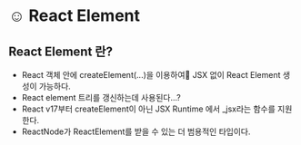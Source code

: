 # ☺ React Element

## React Element 란?

* React 객체 안에 createElement(...)을 이용하여 JSX 없이 React Element 생성이 가능하다.
* React element 트리를 갱신하는데 사용된다...?
* React v17부터 createElement이 아닌 JSX Runtime 에서 \_jsx라는 함수를 지원한다.
* ReactNode가 ReactElement를 받을 수 있는 더 범용적인 타입이다.
